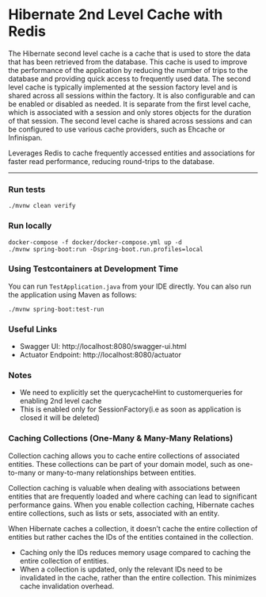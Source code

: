 # Hibernate 2nd Level Cache with Redis

The Hibernate second level cache is a cache that is used to store the data that has been retrieved from the database. This cache is used to improve the performance of the application by reducing the number of trips to the database and providing quick access to frequently used data. The second level cache is typically implemented at the session factory level and is shared across all sessions within the factory. It is also configurable and can be enabled or disabled as needed. It is separate from the first level cache, which is associated with a session and only stores objects for the duration of that session. The second level cache is shared across sessions and can be configured to use various cache providers, such as Ehcache or Infinispan.

Leverages Redis to cache frequently accessed entities and associations for faster read performance, reducing round-trips to the database.

---

### Run tests

```shell
./mvnw clean verify
```

### Run locally

```shell
docker-compose -f docker/docker-compose.yml up -d
./mvnw spring-boot:run -Dspring-boot.run.profiles=local
```

### Using Testcontainers at Development Time
You can run `TestApplication.java` from your IDE directly.
You can also run the application using Maven as follows:

```shell
./mvnw spring-boot:test-run
```


### Useful Links
* Swagger UI: http://localhost:8080/swagger-ui.html
* Actuator Endpoint: http://localhost:8080/actuator


### Notes

* We need to explicitly set the querycacheHint to customerqueries for enabling 2nd level cache
* This is enabled only for SessionFactory(i.e as soon as application is closed it will be deleted)

### **Caching Collections (One-Many & Many-Many Relations)**


Collection caching allows you to cache entire collections of associated entities. These collections can be part of your domain model, such as one-to-many or many-to-many relationships between entities.

Collection caching is valuable when dealing with associations between entities that are frequently loaded and where caching can lead to significant performance gains. When you enable collection caching, Hibernate caches entire collections, such as lists or sets, associated with an entity.

When Hibernate caches a collection, it doesn’t cache the entire collection of entities but rather caches the IDs of the entities contained in the collection.

* Caching only the IDs reduces memory usage compared to caching the entire collection of entities.
* When a collection is updated, only the relevant IDs need to be invalidated in the cache, rather than the entire collection. This minimizes cache invalidation overhead.
